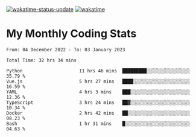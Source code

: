 [![wakatime-status-update](https://github.com/noopurphalak/noopurphalak/workflows/wakatime-status-update/badge.svg)](https://github.com/noopurphalak/noopurphalak/actions/workflows/main.yml)
[![wakatime](https://wakatime.com/badge/user/80ace140-ef40-4fdd-b8ed-f3be3d2e1aea.svg)](https://wakatime.com/@80ace140-ef40-4fdd-b8ed-f3be3d2e1aea)

# My Monthly Coding Stats

<!--START_SECTION:waka-->

```text
From: 04 December 2022 - To: 03 January 2023

Total Time: 32 hrs 34 mins

Python                     11 hrs 46 mins  █████████░░░░░░░░░░░░░░░░   35.79 %
Vue.js                     5 hrs 27 mins   ████░░░░░░░░░░░░░░░░░░░░░   16.59 %
YAML                       4 hrs 3 mins    ███░░░░░░░░░░░░░░░░░░░░░░   12.36 %
TypeScript                 3 hrs 24 mins   ██▓░░░░░░░░░░░░░░░░░░░░░░   10.34 %
Docker                     2 hrs 42 mins   ██░░░░░░░░░░░░░░░░░░░░░░░   08.23 %
Bash                       1 hr 31 mins    █░░░░░░░░░░░░░░░░░░░░░░░░   04.63 %
```

<!--END_SECTION:waka-->
